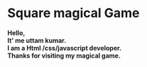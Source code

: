 # Square  magical Game
<b>Hello,
<br>
It' me uttam kumar.
<br>
I am a Html /css/javascript developer.
<br>
Thanks for visiting my  magical game.